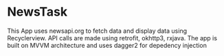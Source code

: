 # NewsTask

This App uses newsapi.org to fetch data and display data using Recyclerview.
API calls are made using retrofit, okhttp3, rxjava. 
The app is built on MVVM architecture and uses dagger2 for depedency injection
